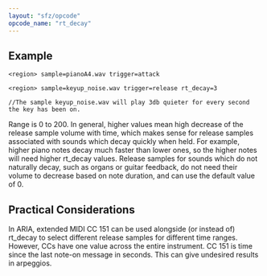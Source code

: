 ```yaml
---
layout: "sfz/opcode"
opcode_name: "rt_decay"
---
```

## Example

```
<region> sample=pianoA4.wav trigger=attack

<region> sample=keyup_noise.wav trigger=release rt_decay=3

//The sample keyup_noise.wav will play 3db quieter for every second the key has been on.
```

Range is 0 to 200.
In general, higher values mean high decrease of the release sample volume with time,
which makes sense for release samples associated with sounds which decay quickly
when held. For example, higher piano notes decay much faster than lower ones, so
the higher notes will need higher rt_decay values.
Release samples for sounds which do not naturally decay, such as organs or
guitar feedback, do not need their volume to decrease based on note duration,
and can use the default value of 0.

## Practical Considerations

In ARIA, extended MIDI CC 151 can be used alongside (or instead of) rt_decay to select
different release samples for different time ranges. However, CCs have one value
across the entire instrument. CC 151 is time since the last note-on message in seconds.
This can give undesired results in arpeggios.
